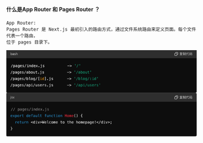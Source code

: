 #### 什么是App Router 和 Pages Router ？
    App Router:
    Pages Router 是 Next.js 最初引入的路由方式，通过文件系统路由来定义页面。每个文件代表一个路由，
    位于 pages 目录下。

![alt text](/image/PagesRouter.png)
